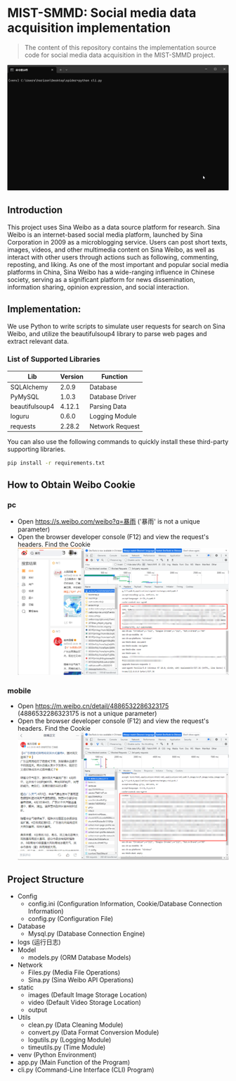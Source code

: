 # MIST-SMMD: Social media data acquisition implementation

> The content of this repository contains the implementation source code for social media data acquisition in the MIST-SMMD project.

![introduce](/static/images/intro.gif)

## Introduction
This project uses Sina Weibo as a data source platform for research. 
Sina Weibo is an internet-based social media platform, launched by Sina Corporation in 2009 as a microblogging service. 
Users can post short texts, images, videos, and other multimedia content on Sina Weibo, 
as well as interact with other users through actions such as following, commenting, reposting, and liking. 
As one of the most important and popular social media platforms in China, 
Sina Weibo has a wide-ranging influence in Chinese society, 
serving as a significant platform for news dissemination, 
information sharing, opinion expression, and social interaction.

## Implementation:
We use Python to write scripts to simulate user requests for search on Sina Weibo,
and utilize the beautifulsoup4 library to parse web pages and extract relevant data.


### List of Supported Libraries
| Lib            | Version | Function        | 
|----------------|---------|-----------------|
| SQLAlchemy     | 2.0.9   | Database        |
| PyMySQL        | 1.0.3   | Database Driver |
| beautifulsoup4 | 4.12.1  | Parsing Data    |
| loguru         | 0.6.0   | Logging Module  |
| requests       | 2.28.2  | Network Request |

You can also use the following commands to quickly install these third-party supporting libraries.
```bash
pip install -r requirements.txt
```

## How to Obtain Weibo Cookie
### pc
- Open https://s.weibo.com/weibo?q=暴雨 ('暴雨' is not a unique parameter)
- Open the browser developer console (F12) and view the request's headers. Find the Cookie
![developer console](/static/images/20230407221120.png)
### mobile 
- Open https://m.weibo.cn/detail/4886532286323175 (4886532286323175 is not a unique parameter)
- Open the browser developer console (F12) and view the request's headers. Find the Cookie
![developer console](/static/images/20230407221334.png)
## Project Structure
- Config
  - config.ini (Configuration Information, Cookie/Database Connection Information)
  - config.py (Configuration File)
- Database
  - Mysql.py (Database Connection Engine)
- logs (运行日志)
- Model
  - models.py (ORM Database Models)
- Network
  - Files.py (Media File Operations)
  - Sina.py (Sina Weibo API Operations)
- static
  - images (Default Image Storage Location)
  - video (Default Video Storage Location)
  - output
- Utils
  - clean.py (Data Cleaning Module)
  - convert.py (Data Format Conversion Module)
  - logutils.py (Logging Module)
  - timeutils.py (Time Module)
- venv (Python Environment)
- app.py (Main Function of the Program)
- cli.py (Command-Line Interface (CLI) Program)

